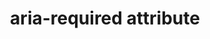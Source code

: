 ---
{
  "title": "aria-required attribute",
  "description": "Indicates that user input is required on the element before a form may be submitted.",
  "category": "aria",
  "keywords": [
    "aria-required attribute"
  ],
  "last_test_date": "2019-01-06",
  "test_results_url": "https://a11ysupport.io/tech/aria/aria-required_attribute",
  "stats": {
    "dragon_win": {
      "chrome": {
        "76": "y"
      }
    },
    "jaws": {
      "chrome": {
        "75": "y",
        "76": "y"
      },
      "ie": {
        "11": "y"
      },
      "firefox": {
        "67": "y",
        "68": "y"
      }
    },
    "narrator": {
      "edge": {
        "44": "a",
        "44.17763": "a"
      }
    },
    "nvda": {
      "chrome": {
        "75": "y",
        "76": "y"
      },
      "firefox": {
        "67": "y",
        "68": "y"
      }
    },
    "orca": {
      "firefox": {
        "69": "a"
      }
    },
    "talkback": {
      "and_chr": {
        "76": "a"
      }
    },
    "va_and": {
      "and_chr": {
        "77": "y"
      }
    },
    "vo_ios": {
      "ios_saf": {
        "12.3.1": "y"
      }
    },
    "vo_macos": {
      "safari": {
        "12.1.2": "y",
        "12.1.1": "y"
      }
    },
    "vc_macos": {
      "safari": {
        "13.0.2": "y"
      }
    },
    "vc_ios": {
      "ios_saf": {
        "13.0": "y"
      }
    },
    "wsr": {
      "edge": {
        "44": null
      },
      "chrome": {
        "77": "y"
      }
    }
  },
  "links": {
    "ARIA spec for aria-required": "https://www.w3.org/TR/wai-aria-1.1/#aria-required"
  }
}
---
